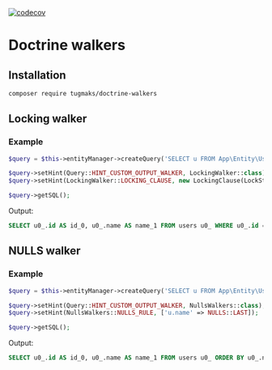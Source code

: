 [![codecov](https://codecov.io/gh/tugmaks/doctrine-walkers/graph/badge.svg?token=4YXA0059QT)](https://codecov.io/gh/tugmaks/doctrine-walkers)
# Doctrine walkers

## Installation

```bash
composer require tugmaks/doctrine-walkers
```

## Locking walker
### Example
```php
$query = $this->entityManager->createQuery('SELECT u FROM App\Entity\User u WHERE id = 1');

$query->setHint(Query::HINT_CUSTOM_OUTPUT_WALKER, LockingWalker::class);
$query->setHint(LockingWalker::LOCKING_CLAUSE, new LockingClause(LockStrength::UPDATE, Option::SKIP_LOCKED));

$query->getSQL();
```
Output:
```sql
SELECT u0_.id AS id_0, u0_.name AS name_1 FROM users u0_ WHERE u0_.id = 1 FOR UPDATE SKIP LOCKED
```

## NULLS walker
### Example
```php
$query = $this->entityManager->createQuery('SELECT u FROM App\Entity\User u ORDER BY u.name DESC');

$query->setHint(Query::HINT_CUSTOM_OUTPUT_WALKER, NullsWalkers::class);
$query->setHint(NullsWalkers::NULLS_RULE, ['u.name' => NULLS::LAST]);

$query->getSQL();
```
Output:
```sql
SELECT u0_.id AS id_0, u0_.name AS name_1 FROM users u0_ ORDER BY u0_.name DESC NULLS LAST
```